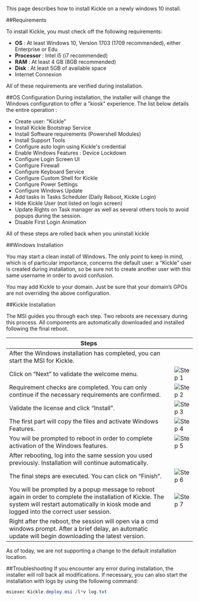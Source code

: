 <!--
    Page : Beta/Installer
    Author : Alexis CONIA
    Latest Update : 30/05/2018
    Confidential : No
	Partner : No
	Public : Yes
    Version : 1.0
-->

This page describes how to install Kickle on a newly windows 10 install.

##Requirements

To install Kickle, you must check off the following requirements:

* **OS** : At least Windows 10, Version 1703 (1709 recommended), either Enterprise or Edu
* **Processor** : Intel i5 (i7 recommended)
* **RAM** : At least 4 GB (8GB recommended)
* **Disk** : At least 5GB of available space
* Internet Connexion

All of these requirements are verified during installation.

##OS Configuration
During installation, the installer will change the Windows configuration to offer a "kiosk" experience.
The list below details the entire operation :

* Create user: "Kickle"
* Install Kickle Bootstrap Service
* Install Software requirements (Powershell Modules)
* Install Support Tools
* Configure auto login using Kickle's credential
* Enable Windows Features : Device Lockdown
* Configure Login Screen UI
* Configure Firewall
* Configure Keyboard Service
* Configure Custom Shell for Kickle
* Configure Power Settings
* Configure Windows Update
* Add tasks in Tasks Scheduler (Daily Reboot, Kickle Login)
* Hide Kickle User (not listed on login screen)
* Update Rights on Task manager as well as several others tools to avoid popups during the session.
* Disable First Login Animation

All of these steps are rolled back when you uninstall kickle

##Windows Installation

You may start a clean install of Windows. The only point to keep in mind, which is of particular importance, concerns the default user: a “Kickle” user is created during installation, so be sure not to create another user with this same username in order to avoid confusion.

You may add Kickle to your domain. Just be sure that your domain’s GPOs are not overriding the above configuration.

##Kickle Installation

The MSI guides you through each step. Two reboots are necessary during this process. 
All components are automatically downloaded and installed following the final reboot.

|Steps   |   |
|---|---|
|After the Windows installation has completed, you can start the MSI for Kickle.   |   |
|Click on “Next” to validate the welcome menu.   |![Step 1](/img/install-1.png)   |
|Requirement checks are completed. You can only continue if the necessary requirements are confirmed.   | ![Step 2](/img/install-2.png)   |
|Validate the license and click “Install”.  |![Step 3](/img/install-3.png)   |
|The first part will copy the files and activate Windows Features.  |![Step 4](/img/install-4.png)    |
|You will be prompted to reboot in order to complete activation of the Windows features.|![Step 5](/img/install-5.png)     |
|After rebooting, log into the same session you used previously. Installation will continue automatically. |   |
|The final steps are executed. You can click on “Finish”. |![Step 6](/img/install-6.png)     |
|You will be prompted by a popup message to reboot again in order to complete the installation of Kickle. The system will restart automatically in kiosk mode and logged into the correct user session. |![Step 7](/img/install-7.png)    |
|Right after the reboot, the session will open via a cmd windows prompt. After a brief delay, an automatic update will begin downloading the latest version.|   |

As of today, we are not supporting a change to the default installation location.

##Troubleshooting
If you encounter any error during installation, the installer will roll back all modifications. 
If necessary, you can also start the installation with logs by using the following command:

``` powershell
msiexec Kickle.deploy.msi /l*v log.txt
```